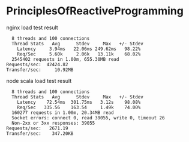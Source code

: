 PrinciplesOfReactiveProgramming
===============================


nginx load test result
```
  8 threads and 100 connections
  Thread Stats   Avg      Stdev     Max   +/- Stdev
    Latency     3.94ms   22.06ms 249.62ms   98.22%
    Req/Sec     5.60k     2.06k   13.11k    68.02%
  2545402 requests in 1.00m, 655.30MB read
Requests/sec:  42424.82
Transfer/sec:     10.92MB
```
node scala load test result

```
  8 threads and 100 connections
  Thread Stats   Avg      Stdev     Max   +/- Stdev
    Latency    72.54ms  301.75ms   3.12s    98.08%
    Req/Sec   335.56    163.54     1.49k    74.00%
  160277 requests in 1.00m, 20.34MB read
  Socket errors: connect 0, read 39055, write 0, timeout 26
  Non-2xx or 3xx responses: 39055
Requests/sec:   2671.19
Transfer/sec:    347.20KB
```
